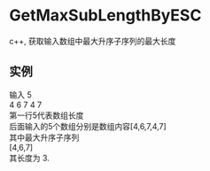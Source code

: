 # GetMaxSubLengthByESC
c++, 获取输入数组中最大升序子序列的最大长度

## 实例    
输入 
5     
4 6 7 4 7     
第一行5代表数组长度      
后面输入的5个数组分别是数组内容[4,6,7,4,7]     
其中最大升序子序列     
[4,6,7]     
其长度为 3.     

